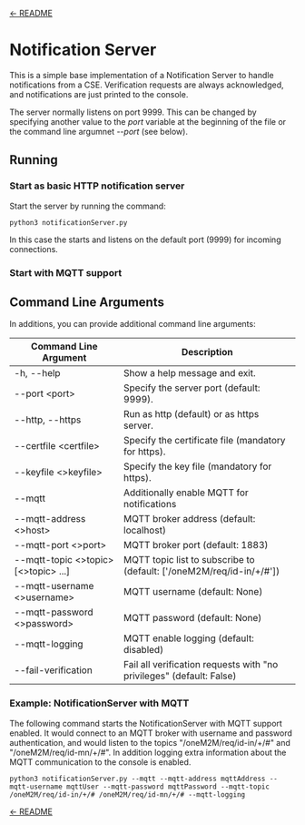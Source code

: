 [← README](../../README.md) 

# Notification Server

This is a simple base implementation of a Notification Server to handle notifications from a CSE. Verification requests are always acknowledged, and notifications are just printed to the console.

The server normally listens on port 9999. This can be changed by specifying another value to the *port* variable at the beginning of the file or the command line argumnet *--port* (see below).

## Running

### Start as basic HTTP notification server
Start the server by running the command:

	python3 notificationServer.py

In this case the starts and listens on the default port (9999) for incoming connections.

### Start with MQTT support



## Command Line Arguments

In additions, you can provide additional command line arguments:

| Command Line Argument                      | Description                                                          |
|--------------------------------------------|----------------------------------------------------------------------|
| -h, --help                                 | Show a help message and exit.                                        |
| --port &lt;port>                           | Specify the server port (default: 9999).                             |
| --http, --https                            | Run as http (default) or as https server.                            |
| --certfile &lt;certfile>                   | Specify the certificate file (mandatory for https).                  |
| --keyfile &lt;>keyfile>                    | Specify the key file (mandatory for https).                          |
| --mqtt                                     | Additionally enable MQTT for notifications                           |
| --mqtt-address &lt;>host>                  | MQTT broker address (default: localhost)                             |
| --mqtt-port &lt;>port>                     | MQTT broker port (default: 1883)                                     |
| --mqtt-topic &lt;>topic> [&lt;>topic> ...] | MQTT topic list to subscribe to (default: ['/oneM2M/req/id-in/+/#']) |
| --mqtt-username &lt;>username>             | MQTT username (default: None)                                        |
| --mqtt-password &lt;>password>             | MQTT password (default: None)                                        |
| --mqtt-logging                             | MQTT enable logging (default: disabled)                              |
| --fail-verification                        | Fail all verification requests with "no privileges" (default: False) |


### Example: NotificationServer with MQTT
The following command starts the NotificationServer with MQTT support enabled. It would connect to an MQTT broker with username and password authentication, 
and would listen to the topics "/oneM2M/req/id-in/+/#" and "/oneM2M/req/id-mn/+/#". In addition logging extra information about the MQTT communication to the console
is enabled.

	python3 notificationServer.py --mqtt --mqtt-address mqttAddress --mqtt-username mqttUser --mqtt-password mqttPassword --mqtt-topic /oneM2M/req/id-in/+/# /oneM2M/req/id-mn/+/# --mqtt-logging

[← README](../../README.md) 
